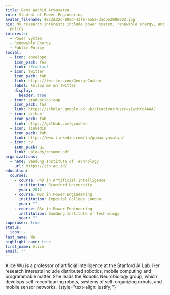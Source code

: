 ```yaml
---
title: Gema Wachid Aryasatya
role: Student of Power Engineering
avatar_filename: 4822d32c-80ed-43f8-a55e-3adbe3886002.jpg
bio: My research interests include power system, renewable energy, and public
  policy.
interests:
  - Power System
  - Renewable Energy
  - Public Policy
social:
  - icon: envelope
    icon_pack: fas
    link: /#contact
  - icon: twitter
    icon_pack: fab
    link: https://twitter.com/GeorgeCushen
    label: Follow me on Twitter
    display:
      header: true
  - icon: graduation-cap
    icon_pack: fas
    link: https://scholar.google.co.uk/citations?user=sIwtMXoAAAAJ
  - icon: github
    icon_pack: fab
    link: https://github.com/gcushen
  - icon: linkedin
    icon_pack: fab
    link: https://www.linkedin.com/in/gemaaryasatya/
  - icon: cv
    icon_pack: ai
    link: uploads/resume.pdf
organizations:
  - name: Bandung Institute of Technology
    url: https://itb.ac.id/
education:
  courses:
    - course: PhD in Artificial Intelligence
      institution: Stanford University
      year: 2012
    - course: MSc in Power Engineering
      institution: Imperial College London
      year: ""
    - course: BSc in Power Engineering
      institution: Bandung Institute of Technology
      year: ""
superuser: true
status:
  icon: ☕️
last_name: Wu
highlight_name: true
first_name: Alice
email: ""
---
```


Alice Wu is a professor of artificial intelligence at the Stanford AI Lab. Her research interests include distributed robotics, mobile computing and programmable matter. She leads the Robotic Neurobiology group, which develops self-reconfiguring robots, systems of self-organizing robots, and mobile sensor networks.
{style="text-align: justify;"}
